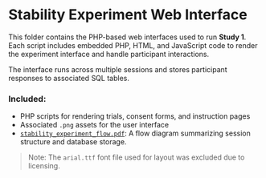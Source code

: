 # Stability Experiment Web Interface

This folder contains the PHP-based web interfaces used to run **Study 1**. Each script includes embedded PHP, HTML, and JavaScript code to render the experiment interface and handle participant interactions.

The interface runs across multiple sessions and stores participant responses to associated SQL tables.

### Included:
- PHP scripts for rendering trials, consent forms, and instruction pages
- Associated `.png` assets for the user interface
- [`stability_experiment_flow.pdf`](https://github.com/Lior-Lebovich/stabilityFeedbackICB/blob/main/web-interface/stability_experiment_flow.pdf): A flow diagram summarizing session structure and database storage.

> Note: The `arial.ttf` font file used for layout was excluded due to licensing.

